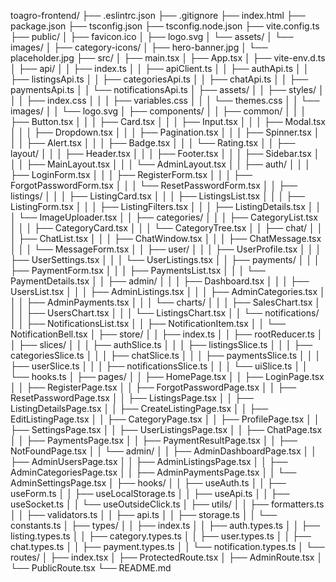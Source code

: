 <!-- # React + TypeScript + Vite

This template provides a minimal setup to get React working in Vite with HMR and some ESLint rules.

Currently, two official plugins are available:

- [@vitejs/plugin-react](https://github.com/vitejs/vite-plugin-react/blob/main/packages/plugin-react) uses [Babel](https://babeljs.io/) for Fast Refresh
- [@vitejs/plugin-react-swc](https://github.com/vitejs/vite-plugin-react/blob/main/packages/plugin-react-swc) uses [SWC](https://swc.rs/) for Fast Refresh

## Expanding the ESLint configuration

If you are developing a production application, we recommend updating the configuration to enable type-aware lint rules:

```js
export default tseslint.config({
  extends: [
    // Remove ...tseslint.configs.recommended and replace with this
    ...tseslint.configs.recommendedTypeChecked,
    // Alternatively, use this for stricter rules
    ...tseslint.configs.strictTypeChecked,
    // Optionally, add this for stylistic rules
    ...tseslint.configs.stylisticTypeChecked,
  ],
  languageOptions: {
    // other options...
    parserOptions: {
      project: ['./tsconfig.node.json', './tsconfig.app.json'],
      tsconfigRootDir: import.meta.dirname,
    },
  },
})
```

You can also install [eslint-plugin-react-x](https://github.com/Rel1cx/eslint-react/tree/main/packages/plugins/eslint-plugin-react-x) and [eslint-plugin-react-dom](https://github.com/Rel1cx/eslint-react/tree/main/packages/plugins/eslint-plugin-react-dom) for React-specific lint rules:

```js
// eslint.config.js
import reactX from 'eslint-plugin-react-x'
import reactDom from 'eslint-plugin-react-dom'

export default tseslint.config({
  plugins: {
    // Add the react-x and react-dom plugins
    'react-x': reactX,
    'react-dom': reactDom,
  },
  rules: {
    // other rules...
    // Enable its recommended typescript rules
    ...reactX.configs['recommended-typescript'].rules,
    ...reactDom.configs.recommended.rules,
  },
})
``` -->

toagro-frontend/
├── .eslintrc.json
├── .gitignore
├── index.html
├── package.json
├── tsconfig.json
├── tsconfig.node.json
├── vite.config.ts
├── public/
│   ├── favicon.ico
│   ├── logo.svg
│   └── assets/
│       └── images/
│           ├── category-icons/
│           ├── hero-banner.jpg
│           └── placeholder.jpg
├── src/
│   ├── main.tsx
│   ├── App.tsx
│   ├── vite-env.d.ts
│   ├── api/
│   │   ├── index.ts
│   │   ├── apiClient.ts
│   │   ├── authApi.ts
│   │   ├── listingsApi.ts
│   │   ├── categoriesApi.ts
│   │   ├── chatApi.ts
│   │   ├── paymentsApi.ts
│   │   └── notificationsApi.ts
│   ├── assets/
│   │   ├── styles/
│   │   │   ├── index.css
│   │   │   ├── variables.css
│   │   │   └── themes.css
│   │   └── images/
│   │       └── logo.svg
│   ├── components/
│   │   ├── common/
│   │   │   ├── Button.tsx
│   │   │   ├── Card.tsx
│   │   │   ├── Input.tsx
│   │   │   ├── Modal.tsx
│   │   │   ├── Dropdown.tsx
│   │   │   ├── Pagination.tsx
│   │   │   ├── Spinner.tsx
│   │   │   ├── Alert.tsx
│   │   │   ├── Badge.tsx
│   │   │   └── Rating.tsx
│   │   ├── layout/
│   │   │   ├── Header.tsx
│   │   │   ├── Footer.tsx
│   │   │   ├── Sidebar.tsx
│   │   │   ├── MainLayout.tsx
│   │   │   └── AdminLayout.tsx
│   │   ├── auth/
│   │   │   ├── LoginForm.tsx
│   │   │   ├── RegisterForm.tsx
│   │   │   ├── ForgotPasswordForm.tsx
│   │   │   └── ResetPasswordForm.tsx
│   │   ├── listings/
│   │   │   ├── ListingCard.tsx
│   │   │   ├── ListingsList.tsx
│   │   │   ├── ListingForm.tsx
│   │   │   ├── ListingFilters.tsx
│   │   │   ├── ListingDetails.tsx
│   │   │   └── ImageUploader.tsx
│   │   ├── categories/
│   │   │   ├── CategoryList.tsx
│   │   │   ├── CategoryCard.tsx
│   │   │   └── CategoryTree.tsx
│   │   ├── chat/
│   │   │   ├── ChatList.tsx
│   │   │   ├── ChatWindow.tsx
│   │   │   ├── ChatMessage.tsx
│   │   │   └── MessageForm.tsx
│   │   ├── user/
│   │   │   ├── UserProfile.tsx
│   │   │   ├── UserSettings.tsx
│   │   │   └── UserListings.tsx
│   │   ├── payments/
│   │   │   ├── PaymentForm.tsx
│   │   │   ├── PaymentsList.tsx
│   │   │   └── PaymentDetails.tsx
│   │   ├── admin/
│   │   │   ├── Dashboard.tsx
│   │   │   ├── UsersList.tsx
│   │   │   ├── AdminListings.tsx
│   │   │   ├── AdminCategories.tsx
│   │   │   ├── AdminPayments.tsx
│   │   │   └── charts/
│   │   │       ├── SalesChart.tsx
│   │   │       ├── UsersChart.tsx
│   │   │       └── ListingsChart.tsx
│   │   └── notifications/
│   │       ├── NotificationsList.tsx
│   │       ├── NotificationItem.tsx
│   │       └── NotificationBell.tsx
│   ├── store/
│   │   ├── index.ts
│   │   ├── rootReducer.ts
│   │   ├── slices/
│   │   │   ├── authSlice.ts
│   │   │   ├── listingsSlice.ts
│   │   │   ├── categoriesSlice.ts
│   │   │   ├── chatSlice.ts
│   │   │   ├── paymentsSlice.ts
│   │   │   ├── userSlice.ts
│   │   │   ├── notificationsSlice.ts
│   │   │   └── uiSlice.ts
│   │   └── hooks.ts
│   ├── pages/
│   │   ├── HomePage.tsx
│   │   ├── LoginPage.tsx
│   │   ├── RegisterPage.tsx
│   │   ├── ForgotPasswordPage.tsx
│   │   ├── ResetPasswordPage.tsx
│   │   ├── ListingsPage.tsx
│   │   ├── ListingDetailsPage.tsx
│   │   ├── CreateListingPage.tsx
│   │   ├── EditListingPage.tsx
│   │   ├── CategoryPage.tsx
│   │   ├── ProfilePage.tsx
│   │   ├── SettingsPage.tsx
│   │   ├── UserListingsPage.tsx
│   │   ├── ChatPage.tsx
│   │   ├── PaymentsPage.tsx
│   │   ├── PaymentResultPage.tsx
│   │   ├── NotFoundPage.tsx
│   │   └── admin/
│   │       ├── AdminDashboardPage.tsx
│   │       ├── AdminUsersPage.tsx
│   │       ├── AdminListingsPage.tsx
│   │       ├── AdminCategoriesPage.tsx
│   │       ├── AdminPaymentsPage.tsx
│   │       └── AdminSettingsPage.tsx
│   ├── hooks/
│   │   ├── useAuth.ts
│   │   ├── useForm.ts
│   │   ├── useLocalStorage.ts
│   │   ├── useApi.ts
│   │   ├── useSocket.ts
│   │   └── useOutsideClick.ts
│   ├── utils/
│   │   ├── formatters.ts
│   │   ├── validators.ts
│   │   ├── api.ts
│   │   ├── storage.ts
│   │   └── constants.ts
│   ├── types/
│   │   ├── index.ts
│   │   ├── auth.types.ts
│   │   ├── listing.types.ts
│   │   ├── category.types.ts
│   │   ├── user.types.ts
│   │   ├── chat.types.ts
│   │   ├── payment.types.ts
│   │   └── notification.types.ts
│   └── routes/
│       ├── index.tsx
│       ├── ProtectedRoute.tsx
│       ├── AdminRoute.tsx
│       └── PublicRoute.tsx
└── README.md